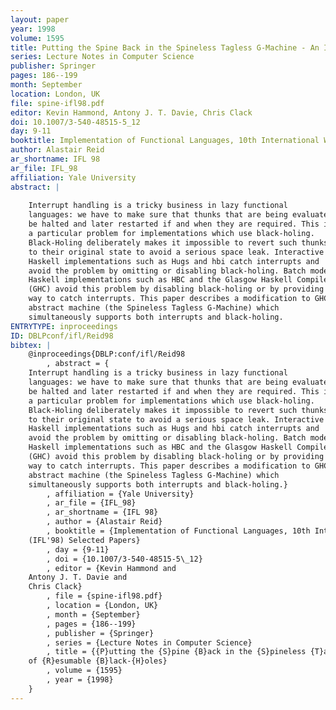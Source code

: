 ```yaml
---
layout: paper
year: 1998
volume: 1595
title: Putting the Spine Back in the Spineless Tagless G-Machine - An Implementation of Resumable Black-Holes
series: Lecture Notes in Computer Science
publisher: Springer
pages: 186--199
month: September
location: London, UK
file: spine-ifl98.pdf
editor: Kevin Hammond, Antony J. T. Davie, Chris Clack
doi: 10.1007/3-540-48515-5_12
day: 9-11
booktitle: Implementation of Functional Languages, 10th International Workshop (IFL'98) Selected Papers
author: Alastair Reid
ar_shortname: IFL 98
ar_file: IFL_98
affiliation: Yale University
abstract: |
    
    Interrupt handling is a tricky business in lazy functional
    languages: we have to make sure that thunks that are being evaluated can
    be halted and later restarted if and when they are required. This is
    a particular problem for implementations which use black-holing.
    Black-Holing deliberately makes it impossible to revert such thunks
    to their original state to avoid a serious space leak. Interactive
    Haskell implementations such as Hugs and hbi catch interrupts and
    avoid the problem by omitting or disabling black-holing. Batch mode
    Haskell implementations such as HBC and the Glasgow Haskell Compiler
    (GHC) avoid this problem by disabling black-holing or by providing no
    way to catch interrupts. This paper describes a modification to GHC's
    abstract machine (the Spineless Tagless G-Machine) which
    simultaneously supports both interrupts and black-holing.
ENTRYTYPE: inproceedings
ID: DBLPconf/ifl/Reid98
bibtex: |
    @inproceedings{DBLP:conf/ifl/Reid98
        , abstract = {
    Interrupt handling is a tricky business in lazy functional
    languages: we have to make sure that thunks that are being evaluated can
    be halted and later restarted if and when they are required. This is
    a particular problem for implementations which use black-holing.
    Black-Holing deliberately makes it impossible to revert such thunks
    to their original state to avoid a serious space leak. Interactive
    Haskell implementations such as Hugs and hbi catch interrupts and
    avoid the problem by omitting or disabling black-holing. Batch mode
    Haskell implementations such as HBC and the Glasgow Haskell Compiler
    (GHC) avoid this problem by disabling black-holing or by providing no
    way to catch interrupts. This paper describes a modification to GHC's
    abstract machine (the Spineless Tagless G-Machine) which
    simultaneously supports both interrupts and black-holing.}
        , affiliation = {Yale University}
        , ar_file = {IFL_98}
        , ar_shortname = {IFL 98}
        , author = {Alastair Reid}
        , booktitle = {Implementation of Functional Languages, 10th International Workshop
    (IFL'98) Selected Papers}
        , day = {9-11}
        , doi = {10.1007/3-540-48515-5\_12}
        , editor = {Kevin Hammond and
    Antony J. T. Davie and
    Chris Clack}
        , file = {spine-ifl98.pdf}
        , location = {London, UK}
        , month = {September}
        , pages = {186--199}
        , publisher = {Springer}
        , series = {Lecture Notes in Computer Science}
        , title = {{P}utting the {S}pine {B}ack in the {S}pineless {T}agless {G}-Machine: {A}n {I}mplementation
    of {R}esumable {B}lack-{H}oles}
        , volume = {1595}
        , year = {1998}
    }
---
```

